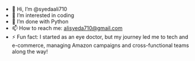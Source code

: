 - 👋 Hi, I’m @syedaali710
- 👀 I’m interested in coding
- 🌱 I’m done with Python
- 📫 How to reach me: alisyeda710@gmail.com
- ⚡ Fun fact:  I started as an eye doctor, but my journey led me to tech and e-commerce, managing Amazon campaigns and cross-functional teams along the way!

<!---
syedaali710/syedaali710 is a ✨ special ✨ repository because its `README.md` (this file) appears on your GitHub profile.
You can click the Preview link to take a look at your changes.
--->
